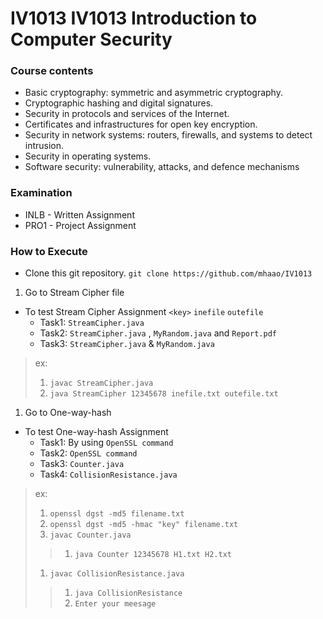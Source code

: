 # IV1013 IV1013 Introduction to Computer Security

### Course contents
* Basic cryptography: symmetric and asymmetric cryptography.
* Cryptographic hashing and digital signatures.
* Security in protocols and services of the Internet.
* Certificates and infrastructures for open key encryption.
* Security in network systems: routers, firewalls, and systems to detect intrusion.
* Security in operating systems.
* Software security: vulnerability, attacks, and defence mechanisms

### Examination
* INLB - Written Assignment
* PRO1 - Project Assignment

### How to Execute 
* Clone this git repository. `git clone https://github.com/mhaao/IV1013`
1. Go to Stream Cipher file
* To test Stream Cipher Assignment `<key>` `inefile` `outefile`
   * Task1: `StreamCipher.java`
   * Task2: `StreamCipher.java` , `MyRandom.java` and `Report.pdf`
   * Task3: `StreamCipher.java` & `MyRandom.java`
> ex: 
> 1. `javac StreamCipher.java`  
> 1. `java StreamCipher 12345678 inefile.txt outefile.txt`

1. Go to One-way-hash
* To test One-way-hash Assignment
   * Task1: By using `OpenSSL command`
   * Task2: `OpenSSL command`
   * Task3: `Counter.java` 
   * Task4: `CollisionResistance.java` 
> ex: 
> 1. `openssl dgst -md5 filename.txt`  
> 1. `openssl dgst -md5 -hmac "key" filename.txt`
> 1. `javac Counter.java`
> > 1. `java Counter 12345678 H1.txt H2.txt`
> 1. `javac CollisionResistance.java`
> > 1. `java CollisionResistance` 
> > 1. `Enter your meesage` 
